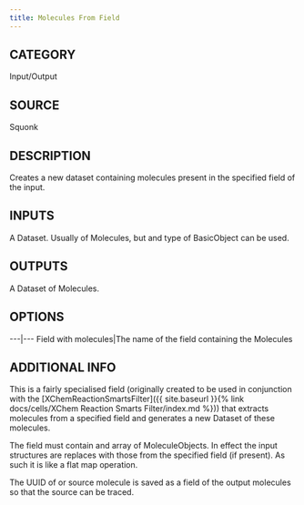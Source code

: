 ```yaml
---
title: Molecules From Field
---
```


## CATEGORY
Input/Output

## SOURCE
Squonk

## DESCRIPTION
Creates a new dataset containing molecules present in the specified field of the input.

## INPUTS
A Dataset. Usually of Molecules, but and type of BasicObject can be used.

## OUTPUTS
A Dataset of Molecules.

## OPTIONS

---|---
Field with molecules|The name of the field containing the Molecules

## ADDITIONAL INFO
This is a fairly specialised field (originally created to be used in conjunction with the [XChemReactionSmartsFilter]({{ site.baseurl }}{% link docs/cells/XChem Reaction Smarts Filter/index.md %})) that extracts molecules from a specified field and generates a new Dataset of these molecules.

The field must contain and array of MoleculeObjects. In effect the input structures are replaces with those from the specified field (if present). As such it is like a flat map operation.

The UUID of or source molecule is saved as a field of the output molecules so that the source can be traced.
